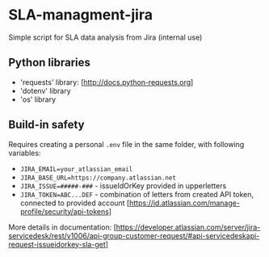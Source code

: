 # SLA-managment-jira
Simple script for SLA data analysis from Jira (internal use)
## Python libraries
* 'requests' library: [http://docs.python-requests.org]
* 'dotenv' library
* 'os' library

## Build-in safety
Requires creating a personal `.env` file in the same folder, with following variables:
* `JIRA_EMAIL=your_atlassian_email`
* `JIRA_BASE_URL=https://company.atlassian.net`
* `JIRA_ISSUE=#####-###` - issueIdOrKey provided in upperletters
* `JIRA_TOKEN=ABC...DEF` - combination of letters from created API token, connected to provided account [https://id.atlassian.com/manage-profile/security/api-tokens]

More details in documentation: [https://developer.atlassian.com/server/jira-servicedesk/rest/v1006/api-group-customer-request/#api-servicedeskapi-request-issueidorkey-sla-get]
